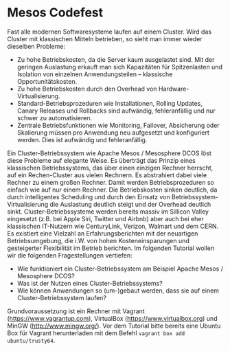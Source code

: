 # Mesos Codefest
Fast alle modernen Softwaresysteme laufen auf einem Cluster. Wird das Cluster mit klassischen Mitteln betrieben, so sieht man immer wieder dieselben Probleme:
* Zu hohe Betriebskosten, da die Server kaum ausgelastet sind. Mit der geringen Auslastung erkauft man sich Kapazitäten für Spitzenlasten und Isolation von einzelnen Anwendungsteilen – klassische Opportunitätskosten.
* Zu hohe Betriebskosten durch den Overhead von Hardware-Virtualisierung.
* Standard-Betriebsprozeduren wie Installationen, Rolling Updates, Canary Releases und Rollbacks sind aufwändig,
fehleranfällig und nur schwer zu automatisieren.
* Zentrale Betriebsfunktionen wie Monitoring, Failover, Absicherung oder Skalierung müssen pro
Anwendung neu aufgesetzt und konfiguriert werden. Dies ist aufwändig und fehleranfällig.

Ein Cluster-Betriebssystem wie Apache Mesos / Mesosphere DCOS löst diese Probleme auf elegante Weise. Es überträgt das Prinzip eines klassischen Betriebssystems, das über einen einzigen Rechner herrscht, auf ein Rechen-Cluster aus vielen Rechnern. Es abstrahiert dabei viele Rechner zu einem großen Rechner. Damit werden Betriebsprozeduren so einfach wie auf nur einem Rechner. Die Betriebskosten sinken deutlich, da durch intelligentes Scheduling und durch den Einsatz von Betriebssystem-Virtualisierung die Auslastung deutlich steigt und der Overhead deutlich sinkt.
Cluster-Betriebssysteme werden bereits massiv im Sillicon Valley eingesetzt (z.B. bei Apple Siri, Twitter und Airbnb) aber auch bei eher klassischen IT-Nutzern wie CenturyLink, Verizon, Walmart und dem CERN. Es existiert eine Vielzahl an Erfahrungsberichten mit der neuartigen Betriebsumgebung, die i.W. von hohen Kosteneinsparungen und gesteigerter Flexibilität im Betrieb berichten.
Im folgenden Tutorial wollen wir die folgenden Fragestellungen vertiefen:
* Wie funktioniert ein Cluster-Betriebssystem am Beispiel Apache Mesos / Mesosphere DCOS?
* Was ist der Nutzen eines Cluster-Betriebssystems?
* Wie können Anwendungen so (um-)gebaut werden, dass sie auf einem Cluster-Betriebssystem
laufen?

Grundvoraussetzung ist ein Rechner mit Vagrant (https://www.vagrantup.com), VirtualBox (https://www.virtualbox.org) und MinGW (http://www.mingw.org/). Vor dem Tutorial bitte bereits eine Ubuntu Box für Vagrant herunterladen mit dem Befehl `vagrant box add ubuntu/trusty64`.
